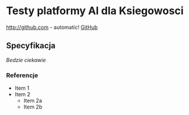 # Testy platformy AI dla Ksiegowosci
http://github.com - automatic!
[GitHub](http://github.com)
## Specyfikacja
_Bedzie ciekawie_
### Referencje
* Item 1
* Item 2
  * Item 2a
  * Item 2b
